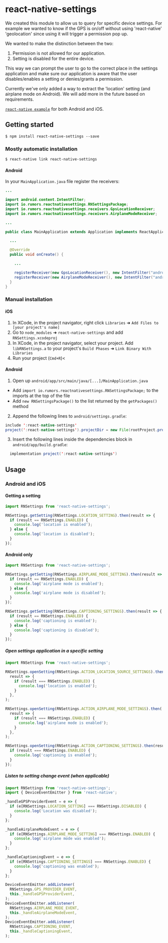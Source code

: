 # react-native-settings

We created this module to allow us to query for specific device settings.
For example we wanted to know if the GPS is on/off without using 'react-native'
'geolocation' since using it will trigger a permission pop up.

We wanted to make the distinction between the two:

1. Permission is not allowed for our application.
2. Setting is disabled for the entire device.

This way we can prompt the user to go to the correct place in the settings
application and make sure our application is aware that the user disables/enables
a setting or denies/grants a permission.

Currently we've only added a way to extract the 'location' setting (and airplane mode on Android).
We will add more in the future based on requirements.

[`react-native example`](https://github.com/rmrs/react-native-settings/tree/master/example) for both Android and iOS.

## Getting started

`$ npm install react-native-settings --save`

### Mostly automatic installation

`$ react-native link react-native-settings`

#### Android

In your `MainApplication.java` file register the receivers:

```java
...

import android.content.IntentFilter;
import io.rumors.reactnativesettings.RNSettingsPackage;
import io.rumors.reactnativesettings.receivers.GpsLocationReceiver;
import io.rumors.reactnativesettings.receivers.AirplaneModeReceiver;

...

public class MainApplication extends Application implements ReactApplication {

  ...

  @Override
  public void onCreate() {

    ...

    registerReceiver(new GpsLocationReceiver(), new IntentFilter("android.location.PROVIDERS_CHANGED"));
    registerReceiver(new AirplaneModeReceiver(), new IntentFilter("android.intent.action.AIRPLANE_MODE"));
  }
}
```

### Manual installation

#### iOS

1. In XCode, in the project navigator, right click `Libraries` ➜ `Add Files to [your project's name]`
2. Go to `node_modules` ➜ `react-native-settings` and add `RNSettings.xcodeproj`
3. In XCode, in the project navigator, select your project. Add `libRNSettings.a` to your project's `Build Phases` ➜ `Link Binary With Libraries`
4. Run your project (`Cmd+R`)<

#### Android

1. Open up `android/app/src/main/java/[...]/MainApplication.java`

- Add `import io.rumors.reactnativesettings.RNSettingsPackage;` to the imports at the top of the file
- Add `new RNSettingsPackage()` to the list returned by the `getPackages()` method

2. Append the following lines to `android/settings.gradle`:

```java
include ':react-native-settings'
project(':react-native-settings').projectDir = new File(rootProject.projectDir, 	'../node_modules/react-native-settings/android')
```

3. Insert the following lines inside the dependencies block in `android/app/build.gradle`:

```java
  implementation project(':react-native-settings')
```

## Usage

### Android and iOS

#### Getting a setting

```javascript
import RNSettings from 'react-native-settings';

RNSettings.getSetting(RNSettings.LOCATION_SETTING).then(result => {
  if (result == RNSettings.ENABLED) {
    console.log('location is enabled');
  } else {
    console.log('location is disabled');
  }
});
```

#### Android only

```javascript
import RNSettings from 'react-native-settings';

RNSettings.getSetting(RNSettings.AIRPLANE_MODE_SETTING).then(result => {
  if (result == RNSettings.ENABLED) {
    console.log('airplane mode is enabled');
  } else {
    console.log('airplane mode is disabled');
  }
});

RNSettings.getSetting(RNSettings.CAPTIONING_SETTINGS).then(result => {
  if (result == RNSettings.ENABLED) {
    console.log('captioning is enabled');
  } else {
    console.log('captioning is disabled');
  }
});
```

##### Open settings application in a specific setting

```javascript
import RNSettings from 'react-native-settings';

RNSettings.openSetting(RNSettings.ACTION_LOCATION_SOURCE_SETTINGS).then(
  result => {
    if (result === RNSettings.ENABLED) {
      console.log('location is enabled');
    }
  },
);

RNSettings.openSetting(RNSettings.ACTION_AIRPLANE_MODE_SETTINGS).then(
  result => {
    if (result === RNSettings.ENABLED) {
      console.log('airplane mode is enabled');
    }
  },
);

RNSettings.openSetting(RNSettings.ACTION_CAPTIONING_SETTINGS).then(result => {
  if (result === RNSettings.ENABLED) {
    console.log('captioning is enabled');
  }
});
```

##### Listen to setting change event (when applicable)

```javascript
import RNSettings from 'react-native-settings';
import { DeviceEventEmitter } from 'react-native';

_handleGPSProviderEvent = e => {
  if (e[RNSettings.LOCATION_SETTING] === RNSettings.DISABLED) {
    console.log('Location was disabled');
  }
};

_handleAirplaneModeEvent = e => {
  if (e[RNSettings.AIRPLANE_MODE_SETTING] === RNSettings.ENABLED) {
    console.log('airplane mode was enabled');
  }
};

_handleCaptioningEvent = e => {
  if (e[RNSettings.CAPTIONING_SETTINGS] === RNSettings.ENABLED) {
    console.log('captioning was enabled');
  }
};

DeviceEventEmitter.addListener(
  RNSettings.GPS_PROVIDER_EVENT,
  this._handleGPSProviderEvent,
);
DeviceEventEmitter.addListener(
  RNSettings.AIRPLANE_MODE_EVENT,
  this._handleAirplaneModeEvent,
);
DeviceEventEmitter.addListener(
  RNSettings.CAPTIONING_EVENT,
  this._handleCaptioningEvent,
);
```

